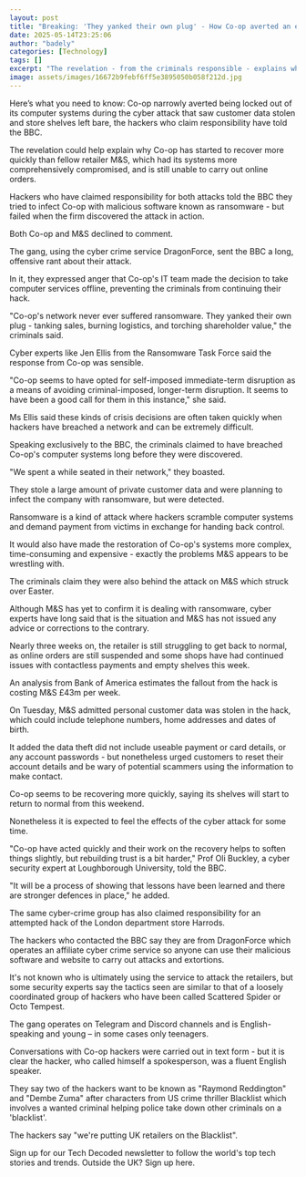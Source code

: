 ```yaml
---
layout: post
title: "Breaking: 'They yanked their own plug' - How Co-op averted an even worse cyber attack"
date: 2025-05-14T23:25:06
author: "badely"
categories: [Technology]
tags: []
excerpt: "The revelation - from the criminals responsible - explains why the Co-op is getting back to business faster than M&amp;S."
image: assets/images/16672b9febf6ff5e3895050b058f212d.jpg
---
```


Here’s what you need to know: Co-op narrowly averted being locked out of its computer systems during the cyber attack that saw customer data stolen and store shelves left bare, the hackers who claim responsibility have told the BBC.

The revelation could help explain why Co-op has started to recover more quickly than fellow retailer M&S, which had its systems more comprehensively compromised, and is still unable to carry out online orders.

Hackers who have claimed responsibility for both attacks told the BBC they tried to infect Co-op with malicious software known as ransomware - but failed when the firm discovered the attack in action.

Both Co-op and M&S declined to comment.

The gang, using the cyber crime service DragonForce, sent the BBC a long, offensive rant about their attack.

In it, they expressed anger that Co-op's IT team made the decision to take computer services offline, preventing the criminals from continuing their hack. 

"Co-op's network never ever suffered ransomware. They yanked their own plug - tanking sales, burning logistics, and torching shareholder value," the criminals said.

Cyber experts like Jen Ellis from the Ransomware Task Force said the response from Co-op was sensible.

"Co-op seems to have opted for self-imposed immediate-term disruption as a means of avoiding criminal-imposed, longer-term disruption. It seems to have been a good call for them in this instance," she said.

Ms Ellis said these kinds of crisis decisions are often taken quickly when hackers have breached a network and can be extremely difficult.

Speaking exclusively to the BBC, the criminals claimed to have breached Co-op's computer systems long before they were discovered. 

"We spent a while seated in their network," they boasted.

They stole a large amount of private customer data and were planning to infect the company with ransomware, but were detected.

Ransomware is a kind of attack where hackers scramble computer systems and demand payment from victims in exchange for handing back control.

It would also have made the restoration of Co-op's systems more complex, time-consuming and expensive - exactly the problems M&S appears to be wrestling with.

The criminals claim they were also behind the attack on M&S which struck over Easter. 

Although M&S has yet to confirm it is dealing with ransomware, cyber experts have long said that is the situation and M&S has not issued any advice or corrections to the contrary. 

Nearly three weeks on, the retailer is still struggling to get back to normal, as online orders are still suspended and some shops have had continued issues with contactless payments and empty shelves this week.

An analysis from Bank of America estimates the fallout from the hack is costing M&S £43m per week.

On Tuesday, M&S admitted personal customer data was stolen in the hack, which could include telephone numbers, home addresses and dates of birth.

It added the data theft did not include useable payment or card details, or any account passwords - but nonetheless urged customers to reset their account details and be wary of potential scammers using the information to make contact.

Co-op seems to be recovering more quickly, saying its shelves will start to return to normal from this weekend.

Nonetheless it is expected to feel the effects of the cyber attack for some time.

"Co-op have acted quickly and their work on the recovery helps to soften things slightly, but rebuilding trust is a bit harder," Prof Oli Buckley, a cyber security expert at Loughborough University, told the BBC. 

"It will be a process of showing that lessons have been learned and there are stronger defences in place," he added.

The same cyber-crime group has also claimed responsibility for an attempted hack of the London department store Harrods.

The hackers who contacted the BBC say they are from DragonForce which operates an affiliate cyber crime service so anyone can use their malicious software and website to carry out attacks and extortions.

It's not known who is ultimately using the service to attack the retailers, but some security experts say the tactics seen are similar to that of a loosely coordinated group of hackers who have been called Scattered Spider or Octo Tempest.

The gang operates on Telegram and Discord channels and is English-speaking and young – in some cases only teenagers.

Conversations with Co-op hackers were carried out in text form - but it is clear the hacker, who called himself a spokesperson, was a fluent English speaker.

They say two of the hackers want to be known as "Raymond Reddington" and "Dembe Zuma" after characters from US crime thriller Blacklist which involves a wanted criminal helping police take down other criminals on a 'blacklist'.

The hackers say "we're putting UK retailers on the Blacklist".

Sign up for our Tech Decoded newsletter to follow the world's top tech stories and trends. Outside the UK? Sign up here.

